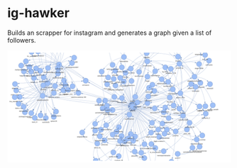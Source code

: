 # ig-hawker

Builds an scrapper for instagram and generates a graph given a list of followers.

![image](docs/graph.png)